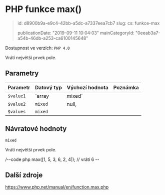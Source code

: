 PHP funkce max()
================

> id: d8900b9a-e9c4-42bb-a5dc-a7337eea7cb7
> slug:
> 	cs: funkce-max
>
> publicationDate: "2019-09-11 10:04:03"
> mainCategoryId: "0eeab3a7-a54b-46db-a253-ca6100145648"

Dostupnost ve verzích: `PHP 4.0`

Vrátí největší prvek pole.


Parametry
--------------

| Parametr | Datový typ | Výchozí hodnota | Poznámka |
|-----|-----|-----|-----|
| `$value1` | `array|mixed` |  | Prohledávané pole |
| `$value2` | `mixed` | null, |  |
| `$values` | `mixed` |  |  |


Návratové hodnoty
----------------

`mixed`

Vrátí největší prvek pole.

/--code php
max([1, 5, 3, 6, 2, 4]); // vrátí 6
\--

Další zdroje
------------

https://www.php.net/manual/en/function.max.php
